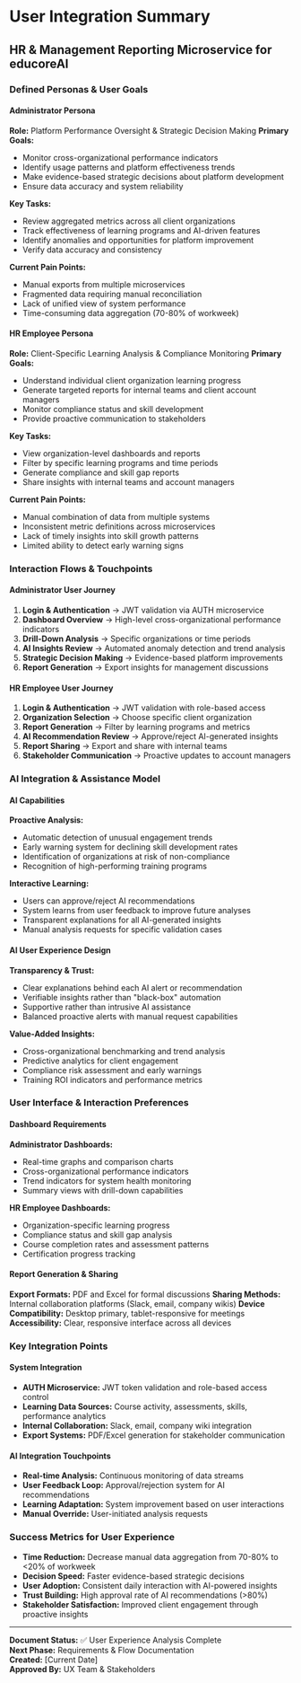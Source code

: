 # User Integration Summary
## HR & Management Reporting Microservice for educoreAI

### Defined Personas & User Goals

#### Administrator Persona
**Role:** Platform Performance Oversight & Strategic Decision Making
**Primary Goals:**
- Monitor cross-organizational performance indicators
- Identify usage patterns and platform effectiveness trends
- Make evidence-based strategic decisions about platform development
- Ensure data accuracy and system reliability

**Key Tasks:**
- Review aggregated metrics across all client organizations
- Track effectiveness of learning programs and AI-driven features
- Identify anomalies and opportunities for platform improvement
- Verify data accuracy and consistency

**Current Pain Points:**
- Manual exports from multiple microservices
- Fragmented data requiring manual reconciliation
- Lack of unified view of system performance
- Time-consuming data aggregation (70-80% of workweek)

#### HR Employee Persona
**Role:** Client-Specific Learning Analysis & Compliance Monitoring
**Primary Goals:**
- Understand individual client organization learning progress
- Generate targeted reports for internal teams and client account managers
- Monitor compliance status and skill development
- Provide proactive communication to stakeholders

**Key Tasks:**
- View organization-level dashboards and reports
- Filter by specific learning programs and time periods
- Generate compliance and skill gap reports
- Share insights with internal teams and account managers

**Current Pain Points:**
- Manual combination of data from multiple systems
- Inconsistent metric definitions across microservices
- Lack of timely insights into skill growth patterns
- Limited ability to detect early warning signs

### Interaction Flows & Touchpoints

#### Administrator User Journey
1. **Login & Authentication** → JWT validation via AUTH microservice
2. **Dashboard Overview** → High-level cross-organizational performance indicators
3. **Drill-Down Analysis** → Specific organizations or time periods
4. **AI Insights Review** → Automated anomaly detection and trend analysis
5. **Strategic Decision Making** → Evidence-based platform improvements
6. **Report Generation** → Export insights for management discussions

#### HR Employee User Journey
1. **Login & Authentication** → JWT validation with role-based access
2. **Organization Selection** → Choose specific client organization
3. **Report Generation** → Filter by learning programs and metrics
4. **AI Recommendation Review** → Approve/reject AI-generated insights
5. **Report Sharing** → Export and share with internal teams
6. **Stakeholder Communication** → Proactive updates to account managers

### AI Integration & Assistance Model

#### AI Capabilities
**Proactive Analysis:**
- Automatic detection of unusual engagement trends
- Early warning system for declining skill development rates
- Identification of organizations at risk of non-compliance
- Recognition of high-performing training programs

**Interactive Learning:**
- Users can approve/reject AI recommendations
- System learns from user feedback to improve future analyses
- Transparent explanations for all AI-generated insights
- Manual analysis requests for specific validation cases

#### AI User Experience Design
**Transparency & Trust:**
- Clear explanations behind each AI alert or recommendation
- Verifiable insights rather than "black-box" automation
- Supportive rather than intrusive AI assistance
- Balanced proactive alerts with manual request capabilities

**Value-Added Insights:**
- Cross-organizational benchmarking and trend analysis
- Predictive analytics for client engagement
- Compliance risk assessment and early warnings
- Training ROI indicators and performance metrics

### User Interface & Interaction Preferences

#### Dashboard Requirements
**Administrator Dashboards:**
- Real-time graphs and comparison charts
- Cross-organizational performance indicators
- Trend indicators for system health monitoring
- Summary views with drill-down capabilities

**HR Employee Dashboards:**
- Organization-specific learning progress
- Compliance status and skill gap analysis
- Course completion rates and assessment patterns
- Certification progress tracking

#### Report Generation & Sharing
**Export Formats:** PDF and Excel for formal discussions
**Sharing Methods:** Internal collaboration platforms (Slack, email, company wikis)
**Device Compatibility:** Desktop primary, tablet-responsive for meetings
**Accessibility:** Clear, responsive interface across all devices

### Key Integration Points

#### System Integration
- **AUTH Microservice:** JWT token validation and role-based access control
- **Learning Data Sources:** Course activity, assessments, skills, performance analytics
- **Internal Collaboration:** Slack, email, company wiki integration
- **Export Systems:** PDF/Excel generation for stakeholder communication

#### AI Integration Touchpoints
- **Real-time Analysis:** Continuous monitoring of data streams
- **User Feedback Loop:** Approval/rejection system for AI recommendations
- **Learning Adaptation:** System improvement based on user interactions
- **Manual Override:** User-initiated analysis requests

### Success Metrics for User Experience
- **Time Reduction:** Decrease manual data aggregation from 70-80% to <20% of workweek
- **Decision Speed:** Faster evidence-based strategic decisions
- **User Adoption:** Consistent daily interaction with AI-powered insights
- **Trust Building:** High approval rate of AI recommendations (>80%)
- **Stakeholder Satisfaction:** Improved client engagement through proactive insights

---

**Document Status:** ✅ User Experience Analysis Complete  
**Next Phase:** Requirements & Flow Documentation  
**Created:** [Current Date]  
**Approved By:** UX Team & Stakeholders

